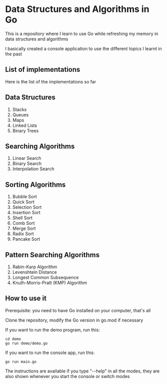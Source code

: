 # Data Structures and Algorithms in Go

This is a repository where I learn to use Go while refreshing my memory in data structures and algorithms

I basically created a console application to use the different topics I learnt in the past

## List of implementations

Here is the list of the implementations so far

## Data Structures

1. Stacks
2. Queues
3. Maps
4. Linked Lists
5. Binary Trees

## Searching Algorithms

1. Linear Search
2. Binary Search
3. Interpolation Search

## Sorting Algorithms

1. Bubble Sort
2. Quick Sort
3. Selection Sort
4. Insertion Sort
5. Shell Sort
6. Comb Sort
7. Merge Sort
8. Radix Sort
9. Pancake Sort

## Pattern Searching Algorithms

1. Rabin-Karp Algorithm
2. Levenshtein Distance
3. Longest Common Subsequence
4. Knuth-Morris-Pratt (KMP) Algorithm

## How to use it

Prerequisite: you need to have Go installed on your computer, that's all

Clone the repository, modify the Go version in go.mod if necessary

If you want to run the demo program, run this:
```
cd demo
go run demo/demo.go
```

If you want to run the console app, run this:
```
go run main.go
```

The instructions are available if you type "--help" in all the modes, they are also shown whenever you start the console or switch modes
